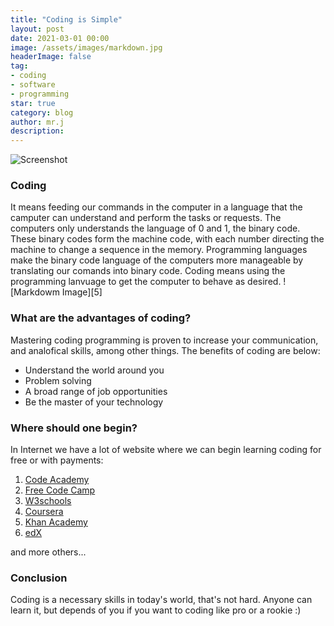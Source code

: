 ```yaml
---
title: "Coding is Simple"
layout: post
date: 2021-03-01 00:00
image: /assets/images/markdown.jpg
headerImage: false
tag:
- coding
- software
- programming
star: true
category: blog
author: mr.j
description: 
---
```


![Screenshot](https://www.raicultura.it/cropgd/900x520/dl/img/2020/02/26/1582717587391_technology-1283624_1920.jpg)

### Coding
It means feeding our commands in the computer in a language that the camputer can understand and perform the tasks or requests.
The computers only understands the language of 0 and 1, the binary code.
These binary codes form the machine code, with each number directing the machine to change a sequence in the memory.
Programming languages make the binary code language of the computers more manageable by translating our comands into binary code.
Coding means using the programming lanvuage to get the computer to behave as desired.
![Markdowm Image][5]

### What are the advantages of coding?
Mastering coding programming is proven to increase your communication, and analofical skills, among other things. The benefits of coding are below:

* Understand the world around you
* Problem solving
* A broad range of job opportunities
* Be the master of your technology

### Where should one begin?
In Internet we have a lot of website where we can begin learning coding for free or with payments: 

1. [Code Academy](https://www.codecademy.com/)
2. [Free Code Camp](https://www.freecodecamp.org/)
3. [W3schools](https://www.w3schools.com/)
4. [Coursera](https://www.coursera.org/)
5. [Khan Academy](https://www.khanacademy.org/)
6. [edX](https://www.edx.org/)

and more others...

### Conclusion
Coding is a necessary skills in today's world, that's not hard. Anyone can learn it, but depends of you if you want to coding like pro or a rookie :)